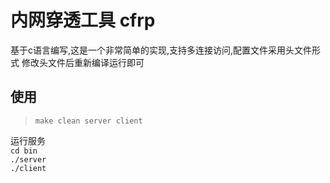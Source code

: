 # 内网穿透工具 cfrp
基于c语言编写,这是一个非常简单的实现,支持多连接访问,配置文件采用头文件形式
修改头文件后重新编译运行即可

## 使用
> `make clean server client`  

运行服务  
`cd bin`  
`./server`  
`./client`

